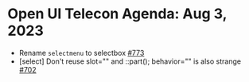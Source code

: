 # Open UI Telecon Agenda: Aug 3, 2023

- Rename `selectmenu` to selectbox [#773](https://github.com/openui/open-ui/issues/773#issuecomment-1649976535)
- [select] Don't reuse slot="" and ::part(); behavior="" is also strange [#702](https://github.com/openui/open-ui/issues/702)
